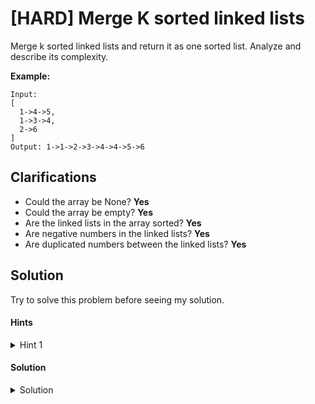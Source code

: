# [HARD] Merge K sorted linked lists

Merge k sorted linked lists and return it as one sorted list. Analyze and describe its complexity.

**Example:**

```
Input:
[
  1->4->5,
  1->3->4,
  2->6
]
Output: 1->1->2->3->4->4->5->6
```

## Clarifications

- Could the array be None? **Yes**
- Could the array be empty? **Yes**
- Are the linked lists in the array sorted? **Yes**
- Are negative numbers in the linked lists? **Yes**
- Are duplicated numbers between the linked lists? **Yes**

## Solution

Try to solve this problem before seeing my solution.

#### Hints
<details><summary>Hint 1</summary>
<p>
Did you try to use a Heap/PriorityQueue?
</p>
</details>

#### Solution
<details><summary>Solution</summary>
<p>

This solution relies in a data structure called Heap or PriorityQueue [here](https://docs.python.org/3/library/heapq.html#theory) a little bit of theory. The steps to solve the problems are:

- Step 1: Validate if the array is None or empty.
- Step 2: Initialize and fill the heap with all the values in all lists.
- Step 3: Retrieve all values from the heap and fill the new linked list.

```python
from queue import PriorityQueue

def solution(lists_arr):
    if lists is None:
        return None

    # Creates a fill the priority queue
    priority_queue = PriorityQueue()
    for linked_list in lists:
        while linked_list is not None:
            priority_queue.put(linked_list.val)
            linked_list = linked_list.next

    # Builds the new linked list
    head = point = ListNode(0)
    while not priority_queue.empty():
        val = priority_queue.get()
        point.next = ListNode(val)
        point = point.next

    return head.next
```

Time complexity : O(N log k) where K is the number of linked lists.
- The comparison cost is O(log k) for every pop and insertion to priority queue. But finding the node with the smallest value just costs O(1) time.
- There are N nodes in the final linked list.
</p>
</details>
